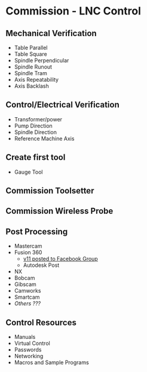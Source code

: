 # Commission - LNC Control

## Mechanical Verification

- Table Parallel
- Table Square
- Spindle Perpendicular
- Spindle Runout
- Spindle Tram
- Axis Repeatability
- Axis Backlash

## Control/Electrical Verification

- Transformer/power
- Pump Direction
- Spindle Direction
- Reference Machine Axis

## Create first tool

- Gauge Tool

## Commission Toolsetter

## Commission Wireless Probe

## Post Processing

- Mastercam
- Fusion 360
  - [v11 posted to Facebook Group](https://www.facebook.com/download/545426347003366/LNC%20Post%20Processor%20*%20v11.cps?av=1527213192&eav=Afb6cyUlgGIrtQv9LnJc7C1NpbY9m5rgGFDdpmIOaCILI5UU6dAXvnKIJD_h_ivMPhk&paipv=0&hash=Acp_gzvNbXewmWoAIqk&__cft__[0]=AZVsQYgujndnbnuu9k2IOxrgbU964xBgan*iTdwMSnhhO5IVgzuoczvbSPdmbZ1Iaxpu_EK8NnW7bibiDUIrAmDDzDBzrvhmuQAdkYgLOx0r0VzgL8ROSoh*uBDDdME7ob8NIiPZVcywlPZ0t945BY2q&__tn__=H*R)
  - Autodesk Post
- NX
- Bobcam
- Gibscam
- Camworks
- Smartcam
- _Others ???_

## Control Resources

- Manuals
- Virtual Control
- Passwords
- Networking
- Macros and Sample Programs
